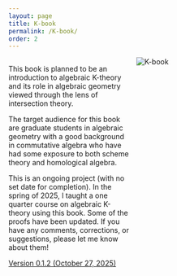 ```yaml
---
layout: page
title: K-book
permalink: /K-book/
order: 2
---
```


<div id="container" style="width:100%">                                   
  <div id="left" style="float:left; width:48%;"> <p>This book is planned to be an introduction to algebraic K-theory and its role in algebraic geometry viewed through the lens of intersection theory.</p>

<p>
The target audience for this book are graduate students in algebraic geometry with a good background in commutative algebra who have had some exposure to both scheme theory and homological algebra.
</p>

<p>
This is an ongoing project (with no set date for completion). In the spring of 2025, I taught a one quarter course on algebraic K-theory using this book. Some of the proofs have been updated. If you have any comments, corrections, or suggestions, please let me know about them!
  </p>
<a href="/files/K-book/algk-0.1.2.pdf" download>Version 0.1.2 (October 27, 2025)</a>
 </div>                     
  <div id="right" style="float:right; width:50%;">
  <img src="/files/K-book/cover.png" alt="K-book">
  </div>                   
</div> 
